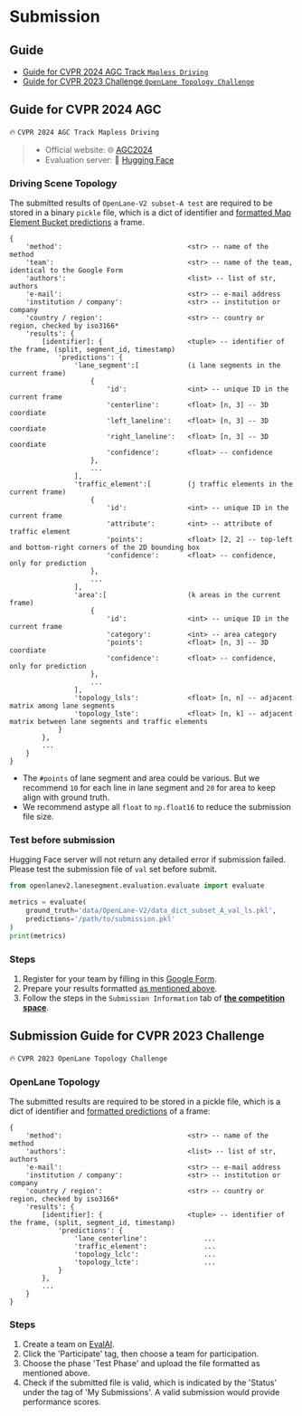 # Submission

## Guide

- [Guide for CVPR 2024 AGC Track `Mapless Driving`](#guide-for-cvpr-2024-agc)
- [Guide for CVPR 2023 Challenge `OpenLane Topology Challenge`](#submission-guide-for-cvpr-2023-challenge)


## Guide for CVPR 2024 AGC
:fire: `CVPR 2024 AGC Track Mapless Driving`
> - Official website: :globe_with_meridians: [AGC2024](https://opendrivelab.com/challenge2024/#mapless_driving)
> - Evaluation server: :hugs: [Hugging Face](https://huggingface.co/spaces/AGC2024/mapless-driving-2024)

### Driving Scene Topology

The submitted results of `OpenLane-V2 subset-A test` are required to be stored in a binary `pickle` file, which is a dict of identifier and [formatted Map Element Bucket predictions](/data/README.md#map-element-bucket) a frame.

```
{
    'method':                               <str> -- name of the method
    'team':                                 <str> -- name of the team, identical to the Google Form
    'authors':                              <list> -- list of str, authors
    'e-mail':                               <str> -- e-mail address
    'institution / company':                <str> -- institution or company
    'country / region':                     <str> -- country or region, checked by iso3166*
    'results': {
        [identifier]: {                     <tuple> -- identifier of the frame, (split, segment_id, timestamp)
            'predictions': {
                'lane_segment':[            (i lane segments in the current frame)
                    {   
                        'id':               <int> -- unique ID in the current frame
                        'centerline':       <float> [n, 3] -- 3D coordiate
                        'left_laneline':    <float> [n, 3] -- 3D coordiate
                        'right_laneline':   <float> [n, 3] -- 3D coordiate
                        'confidence':       <float> -- confidence
                    },
                    ...
                ],
                'traffic_element':[         (j traffic elements in the current frame)
                    {
                        'id':               <int> -- unique ID in the current frame
                        'attribute':        <int> -- attribute of traffic element
                        'points':           <float> [2, 2] -- top-left and bottom-right corners of the 2D bounding box
                        'confidence':       <float> -- confidence, only for prediction
                    },
                    ...
                ],
                'area':[                    (k areas in the current frame)
                    {   
                        'id':               <int> -- unique ID in the current frame
                        'category':         <int> -- area category
                        'points':           <float> [n, 3] -- 3D coordiate
                        'confidence':       <float> -- confidence, only for prediction
                    },
                    ...
                ],
                'topology_lsls':            <float> [n, n] -- adjacent matrix among lane segments
                'topology_lste':            <float> [n, k] -- adjacent matrix between lane segments and traffic elements
            }
        },
        ...
    }
}
```
- The `#points` of lane segment and area could be various. But we recommend `10` for each line in lane segment and `20` for area to keep align with ground truth.
- We recommend astype all `float` to `np.float16` to reduce the submission file size.

### Test before submission
Hugging Face server will not return any detailed error if submission failed. Please test the submission file of `val` set before submit.

``` python
from openlanev2.lanesegment.evaluation.evaluate import evaluate

metrics = evaluate(
    ground_truth='data/OpenLane-V2/data_dict_subset_A_val_ls.pkl', 
    predictions='/path/to/submission.pkl'
)
print(metrics)
```

### Steps
1. Register for your team by filling in this [Google Form](https://docs.google.com/forms/d/e/1FAIpQLSctm2iipw5r1_wY-kVt7X-4RRynnt3ZzYMzaBVzEpNStoc-rQ/viewform).
2. Prepare your results formatted [as mentioned above](#driving-scene-topology).
3. Follow the steps in the `Submission Information` tab of [**the competition space**](https://huggingface.co/spaces/AGC2024/mapless-driving-2024). 


## Submission Guide for CVPR 2023 Challenge
:fire: `CVPR 2023 OpenLane Topology Challenge`

### OpenLane Topology
The submitted results are required to be stored in a pickle file, which is a dict of identifier and [formatted predictions](/data/README.md#annotations) of a frame:

```
{
    'method':                               <str> -- name of the method
    'authors':                              <list> -- list of str, authors
    'e-mail':                               <str> -- e-mail address
    'institution / company':                <str> -- institution or company
    'country / region':                     <str> -- country or region, checked by iso3166*
    'results': {
        [identifier]: {                     <tuple> -- identifier of the frame, (split, segment_id, timestamp)
            'predictions': {
                'lane_centerline':              ...
                'traffic_element':              ...
                'topology_lclc':                ...
                'topology_lcte':                ...
            }
        },
        ...
    }
}
```

### Steps
1. Create a team on [EvalAI](https://eval.ai/web/challenges/challenge-page/1925).
2. Click the 'Participate' tag, then choose a team for participation.
3. Choose the phase 'Test Phase' and upload the file formatted as mentioned above.
4. Check if the submitted file is valid, which is indicated by the 'Status' under the tag of 'My Submissions'. A valid submission would provide performance scores.
